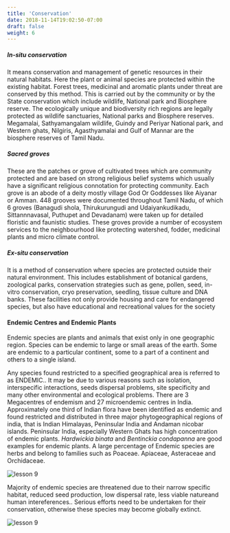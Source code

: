 ```yaml
---
title: 'Conservation'
date: 2018-11-14T19:02:50-07:00
draft: false
weight: 6
---
```


##### In-situ conservation



It means conservation and management of
genetic resources in their natural habitats. Here
the plant or animal species are protected within
the existing habitat. Forest trees, medicinal and
aromatic plants under threat are conserved
by this method. This is carried out by the
community or by the State conservation which
include wildlife, National park and Biosphere
reserve. The ecologically unique and biodiversity
rich regions are legally protected as wildlife
sanctuaries, National parks and Biosphere
reserves. Megamalai, Sathyamangalam wildlife,
Guindy and Periyar National park, and Western
ghats, Nilgiris, Agasthyamalai and Gulf of
Mannar are the biosphere reserves of Tamil
Nadu.



##### Sacred groves



These are the patches or grove of cultivated trees
which are community protected and are based
on strong religious belief systems which usually
have a significant religious connotation for
protecting community. Each grove is an abode
of a deity mostly village God Or Goddesses
like Aiyanar or Amman. 448 grooves were
documented throughout Tamil Nadu, of which
6 groves (Banagudi shola, Thirukurungudi and
Udaiyankudikadu, Sittannnavasal, Puthupet
and Devadanam) were taken up for detailed
floristic and faunistic studies. These groves
provide a number of ecosystem services to
the neighbourhood like protecting watershed,
fodder, medicinal plants and micro climate control.


##### Ex-situ conservation


It is a method of conservation where species are
protected outside their natural environment.
This includes establishment of botanical gardens,
zoological parks, conservation strategies such
as gene, pollen, seed, in-vitro conservation,
cryo preservation, seedling, tissue culture and
DNA banks. These facilities not only provide
housing and care for endangered species, but
also have educational and recreational values
for the society



#### Endemic Centres and Endemic Plants



Endemic species are plants and animals that
exist only in one geographic region. Species can
be endemic to large or small areas of the earth.
Some are endemic to a particular continent,
some to a part of a continent and others to a
single island.



Any species found restricted to a specified
geographical area is referred to as ENDEMIC..
It may be due to various reasons such as
isolation, interspecific interactions, seeds
dispersal problems, site specificity and many
other environmental and ecological problems.
There are 3 Megacentres of endemism and 27
microendemic centres in India. Approximately
one third of Indian flora have been identified as
endemic and found restricted and distributed in
three major phytogeographical regions of india,
that is Indian Himalayas, Peninsular India and
Andaman nicobar islands. Peninsular India,
especially Western Ghats has high concentration
of endemic plants. *Hardwickia binata* and
*Bentinckia condapanna* are good examples for
endemic plants. A large percentage of Endemic
species are herbs and belong to families such as
Poaceae. Apiaceae, Asteraceae and Orchidaceae.


![lesson 9](/books/12-biology/botany/images/8.14.png )


Majority of endemic species are threatened
due to their narrow specific habitat, reduced seed
production, low dispersal rate, less viable natureand human intereferences.. Serious efforts need to
be undertaken for their conservation, otherwise
these species may become globally extinct.


![lesson 9](/books/12-biology/botany/images/8.15.png )

